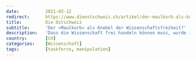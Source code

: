 ```yaml
---
date:          2021-03-12
redirect:      https://www.dieostschweiz.ch/artikel/der-maulkorb-als-knebel-der-wissenschaftsfreiheit--PJnDPVm
title:         Die Ostschweiz
subtitle:      'Der «Maulkorb» als Knebel der Wissenschaftsfreiheit?'
description:   'Dass die Wissenschaft frei handeln können muss, wurde in der Schweiz nie ernsthaft bestritten. Corona hat die Debatte darüber aber entfacht. Dabei zeigt sich, dass wissenschaftliche Arbeit heute oft ein Instrument der Vermarktung ist. Ein Gastbeitrag der Akademie für kritische Wissenschaftskultur.'
country:       [CH]
categories:    [Wissenschaft]
tags:          [taskforce, manipulation]
---
```

